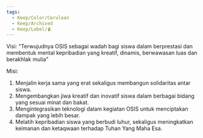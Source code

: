 ```yaml
---
tags:
  - Keep/Color/Cerulean
  - Keep/Archived
  - Keep/Label/🫂
---
```


Visi: "Terwujudnya OSIS sebagai wadah bagi siswa dalam berprestasi dan membentuk mental kepribadian yang kreatif, dinamis, berwawasan luas dan berakhlak mulia"

Misi:
1. Menjalin kerja sama yang erat sekaligus membangun solidaritas antar siswa.
2. Mengembangkan jiwa kreatif dan inovatif siswa dalam berbagai bidang yang sesuai minat dan bakat.
3. Mengintegrasikan teknologi dalam kegiatan OSIS untuk menciptakan dampak yang lebih besar.
4. Melatih kepribadian siswa yang berbudi luhur,  sekaligus meningkatkan keimanan dan ketaqwaan terhadap Tuhan Yang Maha Esa.